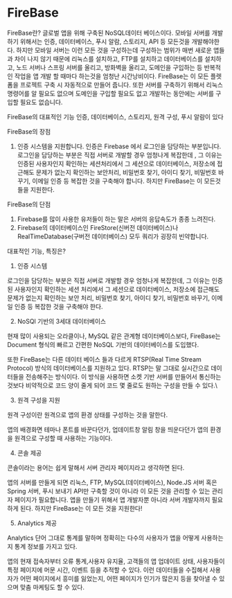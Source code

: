 # FireBase
FireBase란?
글로벌 앱을 위해 구축된 NoSQL데이터 베이스이다.
모바일 서버를 개발하기 위해서는 인증, 데이터베이스, 푸시 알람, 스토리지, API 등 모든것을 개발해야한다.
하지만 모바일 서버는 이런 모든 것을 구성하는데 구성하는 범위가 매번 새로운 앱들과 차이 나지 않기 때문에
리눅스를 설치하고, FTP를 설치하고 데이터베이스를 설치하고, 노드 서버나 스프링 서버를 올리고, 방화벽을 올리고,
도메인을 구입하는 등 반복적인 작업을 앱 개발 할 때마다 하는것을 엄청난 시간낭비이다.
FireBase는 이 모든 플렛폼을 프로젝트 구축 시 자동적으로 만들어 줍니다. 또한 서버를 구축하기 위해서 리눅스 명령어를 알 필요도 없으며 도메인을 구입할 필요도 없고 개발하는 동안에는 서버를 구입할 필요도 없습니다. 

FireBase의 대표적인 기능
인증, 데이터베이스, 스토리지, 원격 구성, 푸시 알람이 있다

FireBase의 장점
1) 인증 시스템을 지원합니다. 인증은 Firebase 에서 로그인을 담당하는 부분입니다. 
로그인을 담당하는 부분은 직접 서버로 개발할 경우 엄청나게 복잡한데 , 그 이유는 인증된 사용자인지 확인하는 세션처리에서 그 세션으로 데이터베이스, 저장소에 접근해도 문제가 없는지 확인하는 보안처리, 비밀번호 찾기, 아이디 찾기, 비밀번호 바꾸기, 이메일 인증 등 복잡한 것을 구축해야 합니다.  하지만 FireBase는 이 모든것들을 지원한다.

FireBase의 단점
1) Firebase를 많이 사용한 유저들이 하는 말은 서버의 응답속도가 종종 느려진다.
2) Firebase의 데이터베이스인 FireStore(신버전 데이터베이스)나 RealTimeDatabase(구버전 데이터베이스) 모두 쿼리가 
굉장히 빈약합니다.

대표적인 기능, 특징은?
1) 인증 시스템  

 로그인을 담당하는 부분은 직접 서버로 개발할 경우 엄청나게 복잡한데, 그 이유는 인증된 사용자인지 확인하는 세션 처리에서 그 세션으로 데이터베이스, 저장소에 접근해도 문제가 없는지 확인하는 보안 처리, 비밀번호 찾기, 아이디 찾기, 비밀번호 바꾸기, 이메일 인증 등 복잡한 것을 구축해야 한다.

2) NoSQl 기반의 3세대 데이터베이스

 현재 많이 사용되는 오라클이나, MySQL 같은 관계형 데이터베이스보다,  FireBase는 Document 형식의 빠르고 간편한 NoSQL 기반의 데이터베이스를 도입했다.

 또한  FireBase는 다른 데이터 베이스 들과 다르게 RTSP(Real Time Stream Protocol) 방식의 데이터베이스를 지원하고 있다. RTSP는 말 그대로 실시간으로 데이터들을 전송해주는 방식이다. 이 방식을 사용하면 소켓 기반 서버를 만들어서 통신하는 것보다 비약적으로 코드 양이 줄게 되어 코드 몇 줄로도 원하는 구성을 만들 수 있다.\
 
3) 원격 구성을 지원 

원격 구성이란 원격으로 앱의 환경 상태를 구성하는 것을 말한다.

앱의 배경화면 테마나 폰트를 바꾼다던가, 업데이트창 알림 창을 띄운다던가 앱의 환경을 원격으로 구성할 때 사용하는 기능이다. 

4) 콘솔 제공

 콘솔이라는 용어는 쉽게 말해서 서버 관리자 페이지라고 생각하면 된다.

앱의 서버를 만들게 되면 리눅스, FTP, MySQL(데이터베이스), Node.JS 서버 혹은 Spring 서버, 푸시 보내기 API만 구축할 것이 아니라 이 모든 것을 관리할 수 있는 관리자 페이지가 필요합니다. 앱을 만들기 위해서 앱 개발자뿐 아니라 서버 개발자까지 필요하게 된다. 하지만 FireBase는 이 모든 것을 지원한다!

5) Analytics 제공

Analytics 단어 그대로 통계를 말하며 정확히는 다수의 사용자가 앱을 어떻게 사용하는지 통계 정보를 가지고 있다.

 앱의 현재 접속자부터 오류 통계,사용자 유지율, 고객들의 앱 업데이트 상태, 사용자들이 특정 페이지에 머문 시간, 이벤트 등을 추적할 수 있다. 이런 데이터들을 수집해서 사용자가 어떤 페이지에서 흥미를 잃었는지, 어떤 페이지가 인기가 많은지 등을 찾아낼 수 있으며 맞춤 마케팅도 할 수 있다.
